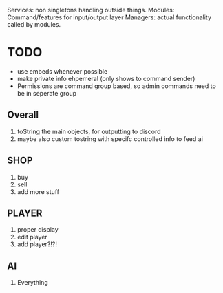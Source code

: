 ﻿Services: non singletons handling outside things.
Modules: Command/features for input/output layer
Managers: actual functionality called by modules.


# TODO

- use embeds whenever possible
- make private info ehpemeral (only shows to command sender)
- Permissions are command group based, so admin commands need to be in seperate group

## Overall
1. toString the main objects, for outputting to discord
2. maybe also custom tostring with specifc controlled info to feed ai

## SHOP
1. buy
2. sell
3. add more stuff

## PLAYER
1. proper display
2. edit player
3. add player?!?!

## AI
1. Everything